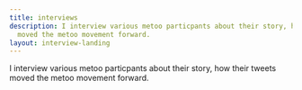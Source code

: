 ```yaml
---
title: interviews
description: I interview various metoo particpants about their story, how their tweets
  moved the metoo movement forward.
layout: interview-landing
---
```


I interview various metoo particpants about their story, how their tweets moved the metoo movement forward.
